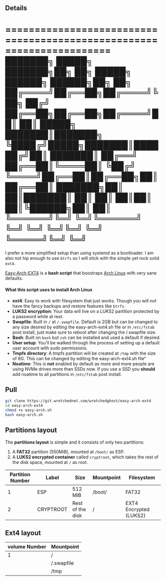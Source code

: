 ## Details

======================================================================
███████╗ █████╗ ███████╗██╗   ██╗      █████╗ ██████╗  ██████╗██╗  ██╗ 
██╔════╝██╔══██╗██╔════╝╚██╗ ██╔╝     ██╔══██╗██╔══██╗██╔════╝██║  ██║
█████╗  ███████║███████╗ ╚████╔╝█████╗███████║██████╔╝██║     ███████║
██╔══╝  ██╔══██║╚════██║  ╚██╔╝ ╚════╝██╔══██║██╔══██╗██║     ██╔══██║
███████╗██║  ██║███████║   ██║        ██║  ██║██║  ██║╚██████╗██║  ██║
╚══════╝╚═╝  ╚═╝╚══════╝   ╚═╝        ╚═╝  ╚═╝╚═╝  ╚═╝ ╚═════╝╚═╝  ╚═╝
======================================================================

I prefer a more simplified setup than using systemd as a bootloader. I am also not hip enough to use `btrfs` so I will stick with the simple yet rock solid `ext4`.

[Easy-Arch-EXT4](https://git.wretchednet.com/wretchedghost/easy-arch-ext4) is a **bash script** that boostraps [Arch Linux](https://archlinux.org/) with very sane defaults.

#### What this script uses to install Arch Linux

- **ext4**: Easy to work with filesystem that just works. Though you will not have the fancy backups and restore features like `btrfs`.
- **LUKS2 encryption**: Your data will live on a LUKS2 partition protected by a password while at rest.
- **Swapfile**: Built in `/` at `/.swapfile`. Default is 2GB but can be changed to any size desired by editing the easy-arch-ext4.sh file or in `/etc/fstab` post install, just make sure to reboot after changing the /.swapfile size.
- **Bash**: Built on `bash` but `zsh` can be installed and used a default if desired.
- **User setup**: You'll be walked through the process of setting up a default user account with sudo permissions.
- **Tmpfs directory**: A tmpfs partition will be created at `/tmp` with the size of 8G. This can be changed by editing the easy-arch-ext4.sh file"
- **Noatime**: This is **not** enabled by default as more and more people are using NVMe drives more than SSDs now. If you use a SSD you **should** add noatime to all partitions in `/etc/fstab` post install.

## Pull

```bash 
git clone https://git.wretchednet.com/wretchedghost/easy-arch-ext4
cd easy-arch-ext4
chmod +x easy-arch.sh
bash easy-arch.sh
```

## Partitions layout 

The **partitions layout** is simple and it consists of only two partitions:
1. A **FAT32** partition (550MiB), mounted at `/boot/` as ESP.
2. A **LUKS2 encrypted container** called `cryptroot`, which takes the rest of the disk space, mounted at `/` as root.

| Partition Number | Label     | Size              | Mountpoint     | Filesystem              |
|------------------|-----------|-------------------|----------------|-------------------------|
| 1                | ESP       | 512 MiB           | /boot/         | FAT32                   |
| 2                | CRYPTROOT | Rest of the disk  | /              | EXT4 Encrypted (LUKS2) |


## Ext4 layout

| volume Number | Mountpoint                    |
|---------------|-------------------------------|
| 1             | /                             |
|               | /.swapfile                    |
|               | /tmp                          |
